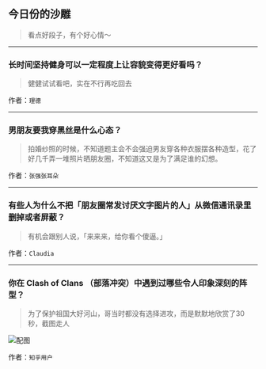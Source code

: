 ## 今日份的沙雕

> 看点好段子，有个好心情～


 
---

### 长时间坚持健身可以一定程度上让容貌变得更好看吗？

> 健健试试看吧，实在不行再吃回去


作者：`理德`

---

### 男朋友要我穿黑丝是什么心态？

> 拍婚纱照的时候，不知道题主会不会强迫男友穿各种衣服摆各种造型，花了好几千弄一堆照片晒朋友圈，不知道这又是为了满足谁的幻想。


作者：`张强张耳朵`

---

### 有些人为什么不把「朋友圈常发讨厌文字图片的人」从微信通讯录里删掉或者屏蔽？

> 有机会跟别人说，「来来来，给你看个傻逼。」


作者：`Claudia`

---

### 你在 Clash of Clans （部落冲突）中遇到过哪些令人印象深刻的阵型？

> 为了保护祖国大好河山，哥当时都没有选择进攻，而是默默地欣赏了30秒，截图走人



![配图](http://pic3.zhimg.com/af75a3c76e3a9b9c3ab09668970ea566_b.jpg)


作者：`知乎用户`